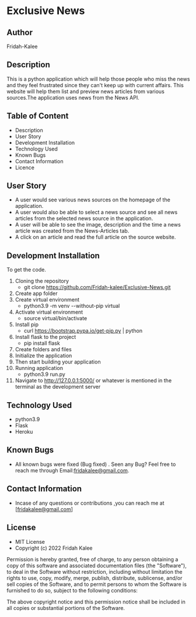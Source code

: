 # Exclusive News
## Author
Fridah-Kalee
## Description
This is a python application which will help those people who miss the news and they feel frustrated since they can't keep up with current affairs. This website will help them list and preview news articles from various sources.The application uses news from the News API.
## Table of Content
* Description
* User Story
* Development Installation
* Technology Used
* Known Bugs
* Contact Information
* Licence   

## User Story
* A user would see various news sources on the homepage of the application.
* A user would also be able to select a news source and see all news articles from the selected news source in the application.
* A user will be able to see the image, description and the time a news article was created from the News-Articles tab.
* A click on an article and read the full article on the source website.
## Development Installation
To get the code.
1. Cloning the repository
   * git clone https://github.com/Fridah-kalee/Exclusive-News.git
2. Create app folder
3. Create virtual environment
   * python3.9 -m venv --without-pip virtual
4. Activate virtual environment
   * source virtual/bin/activate
5. Install pip
   * curl https://bootstrap.pypa.io/get-pip.py | python
6. Install flask to the project
   * pip install flask
7. Create folders and files
8. Initialize the application
9. Then start building your application
10. Running application
    * python3.9 run.py
11. Navigate to http://127.0.0.1:5000/ or whatever is mentioned in the terminal as the development server              
## Technology Used
* python3.9
* Flask
* Heroku
## Known Bugs
* All known bugs were fixed (Bug fixed) . Seen any Bug? Feel free to reach me through Email:fridakalee@gmail.com.
## Contact Information
* Incase of any questions or contributions ,you can reach me at [fridakalee@gmail.com]

## License
* MIT License
* Copyright (c) 2022 Fridah Kalee

Permission is hereby granted, free of charge, to any person obtaining a copy of this software and associated documentation files (the "Software"), to deal in the Software without restriction, including without limitation the rights to use, copy, modify, merge, publish, distribute, sublicense, and/or sell copies of the Software, and to permit persons to whom the Software is furnished to do so, subject to the following conditions:

The above copyright notice and this permission notice shall be included in all copies or substantial portions of the Software.
